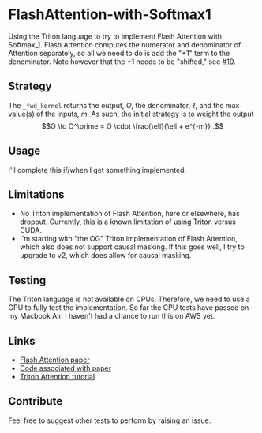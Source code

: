 # FlashAttention-with-Softmax1

Using the Triton language to try to implement Flash Attention with Softmax_1. 
Flash Attention computes the numerator and denominator of Attention separately, so all we need to do is add the "+1" term to the denominator.
Note however that the +1 needs to be "shifted," see [#10](https://github.com/softmax1/softmax1/issues/10).

## Strategy
The `_fwd_kernel` returns the output, $O$, the denominator, $\ell$, and the max value(s) of the inputs, $m$.
As such, the initial strategy is to weight the output
$$O \to O^\prime = O \cdot \frac{\ell}{\ell + e^{-m}} .$$

## Usage
I'll complete this if/when I get something implemented.

## Limitations
- No Triton implementation of Flash Attention, here or elsewhere, has dropout. Currently, this is a known limitation of using Triton versus CUDA.
- I'm starting with "the OG" Triton implementation of Flash Attention, which also does not support causal masking. If this goes well, I try to upgrade to v2, which does allow for causal masking.

## Testing
The Triton language is not available on CPUs.
Therefore, we need to use a GPU to fully test the implementation.
So far the CPU tests have passed on my Macbook Air.
I haven't had a chance to run this on AWS yet.

## Links
- [Flash Attention paper](https://arxiv.org/abs/2205.14135)
- [Code associated with paper](https://github.com/Dao-AILab/flash-attention/tree/main)
- [Triton Attention tutorial](https://triton-lang.org/main/getting-started/tutorials/06-fused-attention.html)

## Contribute
Feel free to suggest other tests to perform by raising an issue.
